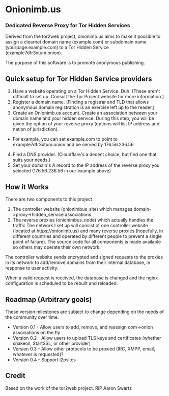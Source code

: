 # Onionimb.us
### Dedicated Reverse Proxy for Tor Hidden Services
Derived from the tor2web project, onionimb.us aims to make it possible to assign a clearnet domain name (example.com) or subdomain name (yourpage.example.com) to a Tor Hidden Service (example7dfr3xtum.onion).

The purpose of this software is to promote anonymous publishing.
## Quick setup for Tor Hidden Service providers
1. Have a website operating on a Tor Hidden Service. Duh. (These aren't difficult to set up. Consult the Tor Project website for more information.)
2. Register a domain name. (Finding a registrar and TLD that allows anonymous domain registration is an exercise left up to the reader.)
3. Create an Onionimb.us account. Create an association between your domain name and your hidden service. During this step, you will be given the option of your reverse proxy (options will list IP address and nation of jurisdiction).
  * For example, you can set example.com to point to example7dfr3xtum.onion and be served by 176.56.236.56
4. Find a DNS provider. (Cloudflare's a decent choice, but find one that suits your needs.)
5. Set your domain's A record to the IP address of the reverse proxy you selected (176.56.236.56 in our example above)

## How it Works
There are two components to this project
1. The controller website (onionimbus_site) which manages domain->proxy->hidden_service associations
2. The reverse proxies (onionimbus_node) which actually handles the traffic
The network I set up will consist of one controller website (located at https://onionimb.us) and many reverse proxies (hopefully, in different countries and operated by different people to prevent a single point of failure). The source code for all components is made available so others may operate their own network.

The controller website sends encrypted and signed requests to the proxies in its network to add/remove domains from their internal database, in response to user activity.

When a valid request is received, the database is changed and the nginx configuration is scheduled to be rebuilt and reloaded.

## Roadmap (Arbitrary goals)
These version milestones are subject to change depending on the needs of the community over time. 
* Version 0.1 - Allow users to add, remove, and reassign com->onion associations on the fly
* Version 0.2 - Allow users to upload TLS keys and certificates (whether snakeoil, StartSSL, or other provider)
* Version 0.3 - Allow other protocols to be proxied (IRC, XMPP, email, whatever is requested)?
* Version 0.4 - Support i2psites

## Credit
Based on the work of the tor2web project. RIP Aaron Swartz